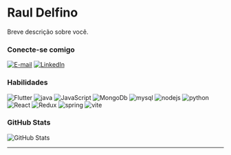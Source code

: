 # Raul Delfino
Breve descrição sobre você.

### Conecte-se comigo
[![E-mail](https://img.shields.io/badge/-Email-000?style=for-the-badge&logo=microsoft-outlook&logoColor=E94D5F)](mailto:rauldossantoss@gmail.com)
[![LinkedIn](https://img.shields.io/badge/-LinkedIn-000?style=for-the-badge&logo=linkedin&logoColor=30A3DC)](https://www.linkedin.com/in/raul-delfino-6963461a2/)


### Habilidades
![Flutter](https://skillicons.dev/icons?i=flutter&perline=3)
![java](https://skillicons.dev/icons?i=java&perline=3)
![JavaScript](https://skillicons.dev/icons?i=js&perline=3)
![MongoDb](https://skillicons.dev/icons?i=mongodb&perline=3)
![mysql](https://skillicons.dev/icons?i=mysql&perline=3)
![nodejs](https://skillicons.dev/icons?i=nodejs&perline=3)
![python](https://skillicons.dev/icons?i=py&perline=3)
![React](https://skillicons.dev/icons?i=react&perline=3)
![Redux](https://skillicons.dev/icons?i=redux&perline=3)
![spring](https://skillicons.dev/icons?i=spring&perline=3)
![vite](https://skillicons.dev/icons?i=vite&perline=3)

### GitHub Stats
![GitHub Stats](https://github-readme-stats.vercel.app/api?username=RaulDelfino&theme=transparent&bg_color=000&border_color=30A3DC&show_icons=true&icon_color=30A3DC&title_color=E94D5F&text_color=FFF)


---
